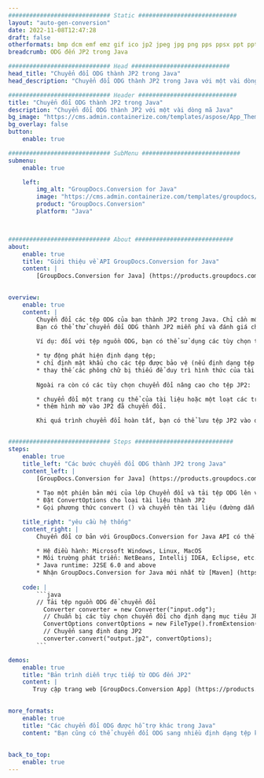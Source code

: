```yaml
---
############################# Static ############################
layout: "auto-gen-conversion"
date: 2022-11-08T12:47:28
draft: false
otherformats: bmp dcm emf emz gif ico jp2 jpeg jpg png pps ppsx ppt pptx psb psd svg svgz tga tif tiff webp wmf wmz
breadcrumb: ODG đến JP2 trong Java

############################# Head ############################
head_title: "Chuyển đổi ODG thành JP2 trong Java"
head_description: "Chuyển đổi ODG thành JP2 trong Java với một vài dòng mã. Chuyển đổi hơn 160 định dạng tệp bằng API chuyển đổi tài liệu GroupDocs cho Java"

############################# Header ############################
title: "Chuyển đổi ODG thành JP2 trong Java"
description: "Chuyển đổi ODG thành JP2 với một vài dòng mã Java"
bg_image: "https://cms.admin.containerize.com/templates/aspose/App_Themes/V3/images/bg/header1.png"
bg_overlay: false
button:
    enable: true

############################# SubMenu ############################
submenu:
    enable: true

    left:
        img_alt: "GroupDocs.Conversion for Java"
        image: "https://cms.admin.containerize.com/templates/groupdocs/images/product-logos/90x90-noborder/groupdocs-conversion-java.png"
        product: "GroupDocs.Conversion"
        platform: "Java"



############################# About ############################
about:
    enable: true
    title: "Giới thiệu về API GroupDocs.Conversion for Java"
    content: |
        [GroupDocs.Conversion for Java] (https://products.groupdocs.com/conversion/java/) là một API chuyển đổi định dạng tệp nâng cao để chuyển đổi giữa các định dạng hình ảnh và tài liệu phổ biến như Microsoft Office, OpenDocument, PDF, HTML, email, CAD. và hơn thế nữa chỉ với một vài dòng mã. API gốc tự động phát hiện các định dạng của tài liệu gốc và cung cấp nhiều tùy chọn để tùy chỉnh các tài liệu được chuyển đổi. Cùng với chức năng trích xuất thông tin từ tài liệu, nó còn hỗ trợ bộ nhớ đệm kết quả chuyển đổi vào đĩa cục bộ theo mặc định. Tuy nhiên, bất kỳ loại bộ nhớ đệm nào cũng có thể được hỗ trợ bằng cách triển khai các giao diện thích hợp - Amazon S3, Dropbox, Google Drive, Windows Azure, Reddis hoặc bất kỳ giao diện nào khác.
    

overview:
    enable: true
    content: |
        Chuyển đổi các tệp ODG của bạn thành JP2 trong Java. Chỉ cần một vài dòng mã Java trên bất kỳ nền tảng nào bạn chọn, chẳng hạn như Windows, Linux, macOS.
        Bạn có thể thử chuyển đổi ODG thành JP2 miễn phí và đánh giá chất lượng của kết quả chuyển đổi. Cùng với các tập lệnh chuyển đổi tệp đơn giản, bạn có thể thử các tùy chọn phức tạp hơn để tải tệp nguồn ODG và lưu trữ đầu ra JP2. 
        
        Ví dụ: đối với tệp nguồn ODG, bạn có thể sử dụng các tùy chọn tải sau:

        * tự động phát hiện định dạng tệp;
        * chỉ định mật khẩu cho các tệp được bảo vệ (nếu định dạng tệp hỗ trợ nó);
        * thay thế các phông chữ bị thiếu để duy trì hình thức của tài liệu.
        
        Ngoài ra còn có các tùy chọn chuyển đổi nâng cao cho tệp JP2:

        * chuyển đổi một trang cụ thể của tài liệu hoặc một loạt các trang;
        * thêm hình mờ vào JP2 đã chuyển đổi.

        Khi quá trình chuyển đổi hoàn tất, bạn có thể lưu tệp JP2 vào đường dẫn tệp cục bộ của mình hoặc vào bất kỳ bộ nhớ nào của bên thứ ba như FTP, Amazon S3, Google Drive, Dropbox, v.v. Xin lưu ý - để chuyển đổi ODG sang JP2, bạn không cần cài đặt thêm bất kỳ phần mềm nào, chẳng hạn như MS Office, Open Office, Adobe Acrobat Reader, v.v.


############################# Steps ############################
steps:
    enable: true
    title_left: "Các bước chuyển đổi ODG thành JP2 trong Java"
    content_left: |
        [GroupDocs.Conversion for Java] (https://products.groupdocs.com/conversion/java/) cho phép nhà phát triển dễ dàng chuyển đổi tệp ODG thành JP2 bằng một vài dòng mã.
        
        * Tạo một phiên bản mới của lớp Chuyển đổi và tải tệp ODG lên với đường dẫn đầy đủ
        * Đặt ConvertOptions cho loại tài liệu thành JP2
        * Gọi phương thức convert () và chuyển tên tài liệu (đường dẫn đầy đủ) và định dạng (JP2) làm tham số

    title_right: "yêu cầu hệ thống"
    content_right: |
        Chuyển đổi cơ bản với GroupDocs.Conversion for Java API có thể được thực hiện chỉ với một vài dòng mã. API của chúng tôi được hỗ trợ trên tất cả các nền tảng và hệ điều hành chính. Trước khi thực thi mã bên dưới, hãy đảm bảo rằng bạn đã cài đặt các điều kiện tiên quyết sau trên hệ thống của mình.

        * Hệ điều hành: Microsoft Windows, Linux, MacOS
        * Môi trường phát triển: NetBeans, Intellij IDEA, Eclipse, etc.
        * Java runtime: J2SE 6.0 and above
        * Nhận GroupDocs.Conversion for Java mới nhất từ ​​[Maven] (https://repository.groupdocs.com/webapp/#/artifacts/browse/tree/General/repo/com/groupdocs/groupdocs-conversion)
         
    code: |
        ```java    
        // Tải tệp nguồn ODG để chuyển đổi
          Converter converter = new Converter("input.odg");
          // Chuẩn bị các tùy chọn chuyển đổi cho định dạng mục tiêu JP2
          ConvertOptions convertOptions = new FileType().fromExtension("jp2").getConvertOptions();
          // Chuyển sang định dạng JP2
          converter.convert("output.jp2", convertOptions);
        ```

demos:
    enable: true
    title: "Bản trình diễn trực tiếp từ ODG đến JP2"
    content: |
       Truy cập trang web [GroupDocs.Conversion App] (https://products.groupdocs.app/conversion/family) của chúng tôi và thử chuyển đổi ODG thành JP2 ngay bây giờ. Bản demo miễn phí có những lợi ích sau
          

more_formats:
    enable: true
    title: "Các chuyển đổi ODG được hỗ trợ khác trong Java"
    content: "Bạn cũng có thể chuyển đổi ODG sang nhiều định dạng tệp khác. Vui lòng xem danh sách bên dưới."
       
       
back_to_top:
    enable: true
---
```

